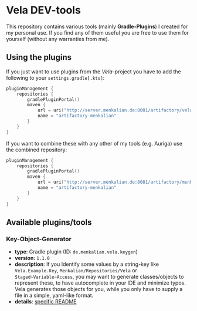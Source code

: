 # Vela DEV-tools

This repository contains various tools (mainly **Gradle-Plugins**) I created for my personal use. If you find any of them useful you are free to use them for yourself (without any warranties from me).

## Using the plugins

If you just want to use plugins from the *Vela*-project you have to add the following to your `settings.gradle[.kts]`:

```kotlin
pluginManagement {
    repositories {
        gradlePluginPortal()
        maven {
            url = uri("http://server.menkalian.de:8081/artifactory/vela")
            name = "artifactory-menkalian"
        }
    }
}
```

If you want to combine these with any other of my tools (e.g. Auriga) use the combined repository:

```kotlin
pluginManagement {
    repositories {
        gradlePluginPortal()
        maven {
            url = uri("http://server.menkalian.de:8081/artifactory/menkalian")
            name = "artifactory-menkalian"
        }
    }
}
```

## Available plugins/tools

### Key-Object-Generator

- **type**: Gradle plugin (ID: `de.menkalian.vela.keygen`)
- **version**: `1.1.0`
- **description**:
  If you Identify some values by a string-key like `Vela.Example.Key`, `Menkalian/Repositories/Vela` or `Staged~Variable~Access`, you may want to generate classes/objects to represent these, to have autocomplete in your IDE and minimize typos. Vela generates those objects for you, while you only have to supply a file in a simple, yaml-like format.
- **details**: [specific README](plugin-keygen/README.md)
